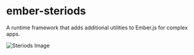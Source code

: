 ember-steriods
==============

A runtime framework that adds additional utilities to Ember.js for complex apps.

![Steriods Image](http://www.barnorama.com/wp-content/images/2012/03/celebrity_steroids/03-celebrity_steroids.jpg)

